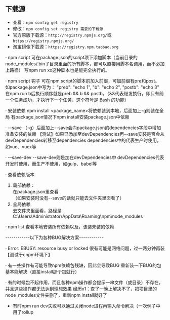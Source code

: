 
## 下载源
- 查看：`npm config get registry`
- 修改：`npm config set registry 需要的下载源`
- 官方原版下载源：`http://registry.npmjs.org/`或`https://registry.npmjs.org/`
- 淘宝镜像下载源：`https://registry.npm.taobao.org`


· npm script
可在package.json的script项下添加脚本（当前目录的node_modules/.bin子目录里面的所有脚本，都可以直接用脚本名调用，而不必加上路径）
写npm run xx这种脚本也是能完全执行的。


· npm script 钩子
可在npm script的脚本前加入前缀，可加前缀有pre和post。
如package.json中写为：
"preb": "echo 1",
"b": "echo 2",
"postb": "echo 3"
在npm run b后执行顺序就是preb && b && postb。（&&代表继发执行，即只有前一个任务成功，才执行下一个任务，这个符号是 Bash 的功能）


· 安装依赖
npm install <package_name>将依赖装到本地，后面加上-g则装在全局
有package.json情况下npm install安装package.json中依赖


· --save
（-g）后面加上--save会向package.json的dependencies字段中增加准备安装的依赖
【测试】如果已添加至devDependencies再--save安装是否会从devDependencies转移至dependencies
dependencies中的代表生产时使用，如vue、vuex等


· --save-dev
--save-dev则是加在devDependencies中
devDependencies代表开发时使用，而生产不使用，如gulp、babel等


· 查看依赖版本
1. 局部依赖：    
   在package.json里查看    
   （如果安装时没有--save的话就只能去文件夹里面看了）
2. 全局依赖    
   去文件夹里面看，路径是
   C:\Users\Administrator\AppData\Roaming\npm\node_modules
   
   
· npm list
查看本地安装所有依赖以及，该装未装的依赖


------------以下为各种BUG解决方案------------


· Error: EBUSY: resource busy or locked
很有可能是网络问题，过一两分钟再装【测试于cnpm环境下】


· 有一些操作有可能导致npm依赖包残缺，因此会导致BUG
重新装一下BUG的包基本能解决（直接install那个包就行）


· 
有的时候包不起作用，而且各种npm操作都会提示一串文件（或目录）不存在，并且这些操作都无法达到理想效果
经历x1：查了一晚上解决不了，把项目里的node_modules文件夹删了，重新npm install就好了


- 有时npm run dev失败可以通过关闭node进程再输入命令解决（一次例子中用了rollup







